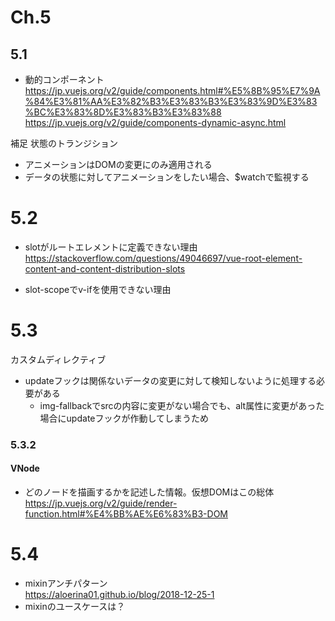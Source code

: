 # Ch.5  
## 5.1  
- 動的コンポーネント  
https://jp.vuejs.org/v2/guide/components.html#%E5%8B%95%E7%9A%84%E3%81%AA%E3%82%B3%E3%83%B3%E3%83%9D%E3%83%BC%E3%83%8D%E3%83%B3%E3%83%88
https://jp.vuejs.org/v2/guide/components-dynamic-async.html  

補足
状態のトランジション
- アニメーションはDOMの変更にのみ適用される
- データの状態に対してアニメーションをしたい場合、$watchで監視する

# 5.2
- slotがルートエレメントに定義できない理由
https://stackoverflow.com/questions/49046697/vue-root-element-content-and-content-distribution-slots  

- slot-scopeでv-ifを使用できない理由

# 5.3  
カスタムディレクティブ
- updateフックは関係ないデータの変更に対して検知しないように処理する必要がある
  - img-fallbackでsrcの内容に変更がない場合でも、alt属性に変更があった場合にupdateフックが作動してしまうため  

### 5.3.2  
#### VNode  
- どのノードを描画するかを記述した情報。仮想DOMはこの総体
https://jp.vuejs.org/v2/guide/render-function.html#%E4%BB%AE%E6%83%B3-DOM

# 5.4  
- mixinアンチパターン  
https://aloerina01.github.io/blog/2018-12-25-1
- mixinのユースケースは？
